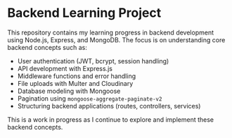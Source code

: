 # Backend Learning Project  

This repository contains my learning progress in backend development using Node.js, Express, and MongoDB. The focus is on understanding core backend concepts such as:  

- User authentication (JWT, bcrypt, session handling)  
- API development with Express.js  
- Middleware functions and error handling  
- File uploads with Multer and Cloudinary  
- Database modeling with Mongoose  
- Pagination using `mongoose-aggregate-paginate-v2`  
- Structuring backend applications (routes, controllers, services)  

This is a work in progress as I continue to explore and implement these backend concepts.  
